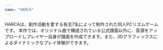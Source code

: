 ```yaml
---
name: "HARCA"
---
```

HARCAは、創作活動を愛する有志7名によって制作された同人PCリズムゲームです。 本作では、オリジナル曲で構成されている公式譜面以外に、音源をアップロードしプレイヤー自身が譜面を作成できます。また、3Dグラフィックスによるダイナミックなプレイ体験ができます。
